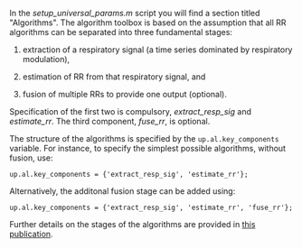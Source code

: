 In the _setup_universal_params.m_ script you will find a section titled "Algorithms". The algorithm toolbox is based on the assumption that all RR algorithms can be separated into three fundamental stages:<p> 

1. extraction of a respiratory signal (a time series dominated by respiratory modulation),

2. estimation of RR from that respiratory signal, and

3. fusion of multiple RRs to provide one output (optional).

Specification of the first two is compulsory, _extract_resp_sig_ and _estimate_rr_. The third component, _fuse_rr_, is optional.

The structure of the algorithms is specified by the `up.al.key_components` variable. For instance, to specify the simplest possible algorithms, without fusion, use:<p>
`up.al.key_components = {'extract_resp_sig', 'estimate_rr'};` <p>
Alternatively, the additonal fusion stage can be added using:<p>
`up.al.key_components = {'extract_resp_sig', 'estimate_rr', 'fuse_rr'};` <p>

Further details on the stages of the algorithms are provided in [this publication](http://peterhcharlton.github.io/RRest/yhvs_assessment.html).